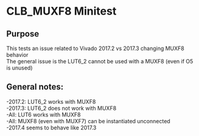 # CLB_MUXF8 Minitest

## Purpose
This tests an issue related to Vivado 2017.2 vs 2017.3 changing MUXF8 behavior  
The general issue is the LUT6_2 cannot be used with a MUXF8 (even if O5 is unused)  

## General notes:
-2017.2: LUT6_2 works with MUXF8  
-2017.3: LUT6_2 does not work with MUXF8  
-All: LUT6 works with MUXF8  
-All: MUXF8 (even with MUXF7) can be instantiated unconnected  
-2017.4 seems to behave like 2017.3  

